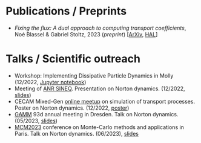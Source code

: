 # Publications / Preprints
- *Fixing the flux: A dual approach to computing transport coefficients*, Noé Blassel & Gabriel Stoltz, 2023 (*preprint*) [[ArXiv](https://arxiv.org/abs/2305.08224), [HAL](https://hal.science/hal-04099515)]
# Talks / Scientific outreach

- Workshop: Implementing Dissipative Particle Dynamics in Molly (12/2022, [Jupyter notebook](outreach/molly_workshop.ipynb))
- Meeting of [ANR SINEQ](https://sites.google.com/view/aleiac/anr-sineq). Presentation on Norton dynamics. (12/2022, [slides](outreach/slides_anr_sineq_2022.pdf))
- CECAM Mixed-Gen [online meetup](https://www.cecam.org/workshop-details/1184) on simulation of transport processes. Poster on Norton dynamics. (12/2022, [poster](outreach/poster_cecam_2022.pdf))
- [GAMM](https://jahrestagung.gamm-ev.de/) 93d annual meeting in Dresden. Talk on Norton dynamics. (05/2023, [slides](/outreach/gamm_2023.pdf))
- [MCM2023](https://mcm2023.sciencesconf.org/) conference on Monte-Carlo methods and applications in Paris. Talk on Norton dynamics. (06/2023), [slides](/outreach/mcm_2023.pdf)